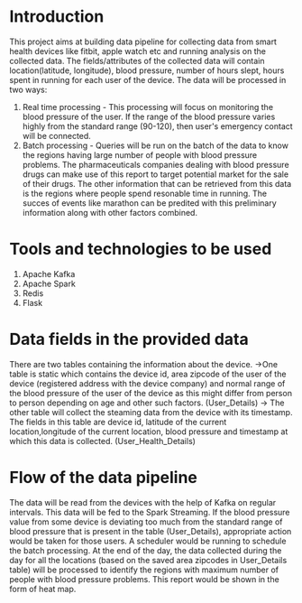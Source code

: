 # Introduction
This project aims at building data pipeline for collecting data from smart health devices
like fitbit, apple watch etc and running analysis on the collected data. The fields/attributes 
of the collected data will contain location(latitude, longitude), blood pressure, number of hours
slept, hours spent in running for each user of the device. The data will be processed 
in two ways:
1. Real time processing - This processing will focus on monitoring the blood pressure of the user.
If the range of the blood pressure varies highly from the standard range (90-120), then user's emergency
contact will be connected.
2. Batch processing -  Queries will be run on the batch of the data to know the regions having
large number of people with blood pressure problems. The pharmaceuticals companies dealing
with blood pressure drugs can make use of this report to target potential market for the sale of their 
drugs. The other information that can be retrieved from this data is the regions where people spend
resonable time in running. The succes of events like marathon can be predited with this preliminary 
information along with other factors combined.

# Tools and technologies to be used 
1. Apache Kafka
2. Apache Spark
3. Redis
4. Flask

# Data fields in the provided data
There are two tables containing the information about the device. 
->One table is static which contains the device id, area zipcode of the user of the device (registered address with the device company) and normal range of the blood pressure of the user of the device as this might differ from person to person depending on age and other such factors. (User_Details)
-> The other table will collect the steaming data from the device with its timestamp. The fields in this table are device id, latitude of the current location,longitude of the current location, blood pressure and timestamp at which this data is collected. (User_Health_Details)

# Flow of the data pipeline
The data will be read from the devices with the help of Kafka on regular intervals. This data will be fed to the Spark Streaming. If the blood pressure value from some device is deviating too much from the standard range of blood pressure that 
is present in the table (User_Details), appropriate action would be taken for those users.
A scheduler would be running to schedule the batch processing. At the end of the day, the data collected during the day for all the locations (based on the saved area zipcodes in User_Details table) will be processed to identify the regions with maximum number of people with blood pressure problems. This report would be shown in the form of heat map.





